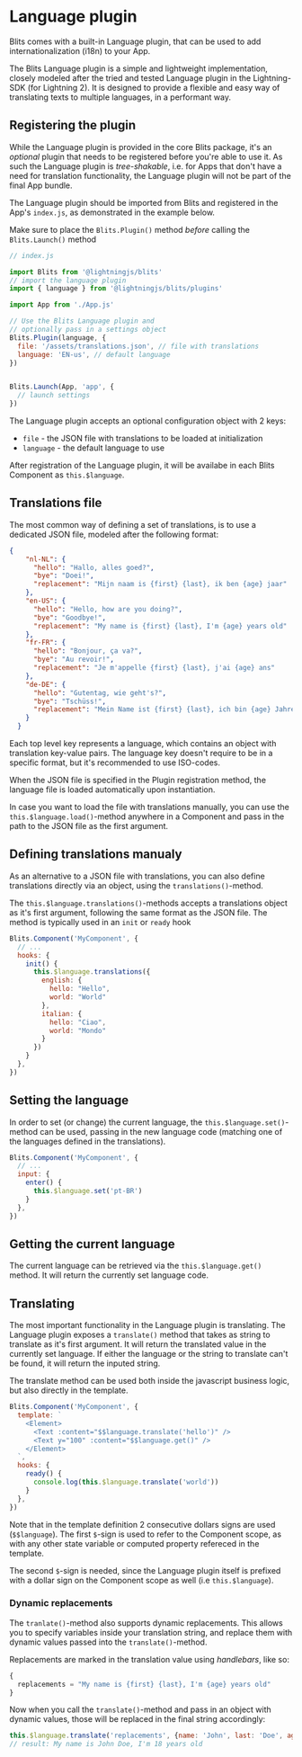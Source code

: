 # Language plugin

Blits comes with a built-in Language plugin, that can be used to add internationalization (i18n) to your App.

The Blits Language plugin is a simple and lightweight implementation, closely modeled after the tried and tested Language plugin in the Lightning-SDK (for Lightning 2). It is designed to provide a flexible and easy way of translating texts to multiple languages, in a performant way.

## Registering the plugin

While the Language plugin is provided in the core Blits package, it's an _optional_ plugin that needs to be registered before you're able to use it. As such the Language plugin is _tree-shakable_, i.e. for Apps that don't have a need for translation functionality, the Language plugin will not be part of the final App bundle.

The Language plugin should be imported from Blits and registered in the App's `index.js`, as demonstrated in the example below.

Make sure to place the `Blits.Plugin()` method _before_ calling the `Blits.Launch()` method

```js
// index.js

import Blits from '@lightningjs/blits'
// import the language plugin
import { language } from '@lightningjs/blits/plugins'

import App from './App.js'

// Use the Blits Language plugin and
// optionally pass in a settings object
Blits.Plugin(language, {
  file: '/assets/translations.json', // file with translations
  language: 'EN-us', // default language
})


Blits.Launch(App, 'app', {
  // launch settings
})
```

The Language plugin accepts an optional configuration object with 2 keys:

- `file` - the JSON file with translations to be loaded at initialization
- `language` - the default language to use

After registration of the Language plugin, it will be availabe in each Blits Component as `this.$language`.

## Translations file

The most common way of defining a set of translations, is to use a dedicated JSON file, modeled after
the following format:

```json
{
    "nl-NL": {
      "hello": "Hallo, alles goed?",
      "bye": "Doei!",
      "replacement": "Mijn naam is {first} {last}, ik ben {age} jaar"
    },
    "en-US": {
      "hello": "Hello, how are you doing?",
      "bye": "Goodbye!",
      "replacement": "My name is {first} {last}, I'm {age} years old"
    },
    "fr-FR": {
      "hello": "Bonjour, ça va?",
      "bye": "Au revoir!",
      "replacement": "Je m'appelle {first} {last}, j'ai {age} ans"
    },
    "de-DE": {
      "hello": "Gutentag, wie geht's?",
      "bye": "Tschüss!",
      "replacement": "Mein Name ist {first} {last}, ich bin {age} Jahre alt"
    }
  }
```

Each top level key represents a language, which contains an object with translation key-value pairs. The language key
doesn't require to be in a specific format, but it's recommended to use ISO-codes.

When the JSON file is specified in the Plugin registration method, the language file is loaded automatically upon instantiation.

In case you want to load the file with translations manually, you can use the `this.$language.load()`-method anywhere in a Component and pass in the path to the JSON file as the first argument.

## Defining translations manualy

As an alternative to a JSON file with translations, you can also define translations directly via an object, using the `translations()`-method.

The `this.$language.translations()`-methods accepts a translations object as it's first argument, following the same format as the JSON file. The method is typically used in an `init` or `ready` hook

```js
Blits.Component('MyComponent', {
  // ...
  hooks: {
    init() {
      this.$language.translations({
        english: {
          hello: "Hello",
          world: "World"
        },
        italian: {
          hello: "Ciao",
          world: "Mondo"
        }
      })
    }
  },
})
```

## Setting the language

In order to set (or change) the current language, the `this.$language.set()`-method can be used, passing in the new language code (matching one of the languages defined in the translations).

```js
Blits.Component('MyComponent', {
  // ...
  input: {
    enter() {
      this.$language.set('pt-BR')
    }
  },
})
```

## Getting the current language

The current language can be retrieved via the `this.$language.get()` method. It will return the currently set language code.

## Translating

The most important functionality in the Language plugin is translating. The Language plugin exposes a `translate()` method that takes as string to translate as it's first argument. It will return the translated value in the currently set language. If either the language or the string to translate can't be found, it will return the inputed string.

The translate method can be used both inside the javascript business logic, but also directly in the template.

```js
Blits.Component('MyComponent', {
  template: `
    <Element>
      <Text :content="$$language.translate('hello')" />
      <Text y="100" :content="$$language.get()" />
    </Element>
  `,
  hooks: {
    ready() {
      console.log(this.$language.translate('world'))
    }
  },
})
```

Note that in the template definition 2 consecutive dollars signs are used (`$$language`). The first `$`-sign is used
to refer to the Component scope, as with any other state variable or computed property refereced in the template.

The second `$`-sign is needed, since the Language plugin itself is prefixed with a dollar sign on the Component scope as well (i.e `this.$language`).


### Dynamic replacements

The `tranlate()`-method also supports dynamic replacements. This allows you to specify variables inside your translation string, and replace them with dynamic values passed into the `translate()`-method.

Replacements are marked in the translation value using _handlebars_, like so:

```js
{
  replacements = "My name is {first} {last}, I'm {age} years old"
}
```

Now when you call the `translate()`-method and pass in an object with dynamic values, those will be replaced
in the final string accordingly:

```js
this.$language.translate('replacements', {name: 'John', last: 'Doe', age: 18})
// result: My name is John Doe, I'm 18 years old
```
